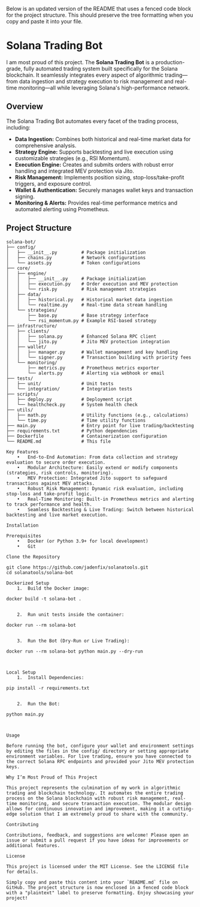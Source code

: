 Below is an updated version of the README that uses a fenced code block for the project structure. This should preserve the tree formatting when you copy and paste it into your file.

# Solana Trading Bot

I am most proud of this project. The **Solana Trading Bot** is a production-grade, fully automated trading system built specifically for the Solana blockchain. It seamlessly integrates every aspect of algorithmic trading—from data ingestion and strategy execution to risk management and real-time monitoring—all while leveraging Solana's high-performance network.

## Overview

The Solana Trading Bot automates every facet of the trading process, including:

- **Data Ingestion:** Combines both historical and real-time market data for comprehensive analysis.
- **Strategy Engine:** Supports backtesting and live execution using customizable strategies (e.g., RSI Momentum).
- **Execution Engine:** Creates and submits orders with robust error handling and integrated MEV protection via Jito.
- **Risk Management:** Implements position sizing, stop-loss/take-profit triggers, and exposure control.
- **Wallet & Authentication:** Securely manages wallet keys and transaction signing.
- **Monitoring & Alerts:** Provides real-time performance metrics and automated alerting using Prometheus.

## Project Structure

```plaintext
solana-bot/
├── config/
│   ├── __init__.py         # Package initialization
│   ├── chains.py           # Network configurations
│   └── assets.py           # Token configurations
├── core/
│   ├── engine/
│   │   ├── __init__.py     # Package initialization
│   │   ├── execution.py    # Order execution and MEV protection
│   │   └── risk.py         # Risk management strategies
│   ├── data/
│   │   ├── historical.py   # Historical market data ingestion
│   │   └── realtime.py     # Real-time data stream handling
│   └── strategies/
│       ├── base.py         # Base strategy interface
│       └── rsi_momentum.py # Example RSI-based strategy
├── infrastructure/
│   ├── clients/
│   │   ├── solana.py       # Enhanced Solana RPC client
│   │   └── jito.py         # Jito MEV protection integration
│   ├── wallet/
│   │   ├── manager.py      # Wallet management and key handling
│   │   └── signer.py       # Transaction building with priority fees
│   └── monitoring/
│       ├── metrics.py      # Prometheus metrics exporter
│       └── alerts.py       # Alerting via webhook or email
├── tests/
│   ├── unit/               # Unit tests
│   └── integration/        # Integration tests
├── scripts/
│   ├── deploy.py           # Deployment script
│   └── healthcheck.py      # System health check
├── utils/
│   ├── math.py             # Utility functions (e.g., calculations)
│   └── time.py             # Time utility functions
├── main.py                 # Entry point for live trading/backtesting
├── requirements.txt        # Python dependencies
├── Dockerfile              # Containerization configuration
└── README.md               # This file

Key Features
	•	End-to-End Automation: From data collection and strategy evaluation to secure order execution.
	•	Modular Architecture: Easily extend or modify components (strategies, risk controls, monitoring).
	•	MEV Protection: Integrated Jito support to safeguard transactions against MEV attacks.
	•	Robust Risk Management: Dynamic risk evaluation, including stop-loss and take-profit logic.
	•	Real-Time Monitoring: Built-in Prometheus metrics and alerting to track performance and health.
	•	Seamless Backtesting & Live Trading: Switch between historical backtesting and live market execution.

Installation

Prerequisites
	•	Docker (or Python 3.9+ for local development)
	•	Git

Clone the Repository

git clone https://github.com/jadenfix/solanatools.git
cd solanatools/solana-bot

Dockerized Setup
	1.	Build the Docker image:

docker build -t solana-bot .


	2.	Run unit tests inside the container:

docker run --rm solana-bot


	3.	Run the Bot (Dry-Run or Live Trading):

docker run --rm solana-bot python main.py --dry-run



Local Setup
	1.	Install Dependencies:

pip install -r requirements.txt


	2.	Run the Bot:

python main.py



Usage

Before running the bot, configure your wallet and environment settings by editing the files in the config/ directory or setting appropriate environment variables. For live trading, ensure you have connected to the correct Solana RPC endpoints and provided your Jito MEV protection keys.

Why I’m Most Proud of This Project

This project represents the culmination of my work in algorithmic trading and blockchain technology. It automates the entire trading process on the Solana blockchain with robust risk management, real-time monitoring, and secure transaction execution. The modular design allows for continuous innovation and improvement, making it a cutting-edge solution that I am extremely proud to share with the community.

Contributing

Contributions, feedback, and suggestions are welcome! Please open an issue or submit a pull request if you have ideas for improvements or additional features.

License

This project is licensed under the MIT License. See the LICENSE file for details.

Simply copy and paste this content into your `README.md` file on GitHub. The project structure is now enclosed in a fenced code block with a "plaintext" label to preserve formatting. Enjoy showcasing your project!
